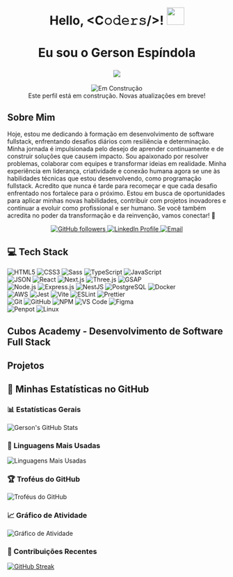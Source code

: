  
  <h1 align="center">
    Hello, &lt;C𝚘𝚍𝚎𝚛𝚜/&gt;! 
    <a target="_blank"></a> 
    <img src="https://media.giphy.com/media/hvRJCLFzcasrR4ia7z/giphy.gif" width="40">
  </h1>
  
  <h1 align="center">Eu sou o Gerson Espíndola</h1>
<h3 align = "center"><img src="https://readme-typing-svg.herokuapp.com?color=%23F7F7F7&size=21&center=true&vCenter=true&width=650&height=100&lines=A+Student+%F0%9F%91%A8%F0%9F%8F%BB%E2%80%8D%F0%9F%8E%93+and+a+Programming+Enthusiast+%F0%9F%91%A9%E2%80%8D%F0%9F%92%BB+from+Brasil"></h3>
  
  
<!-- Mensagem de construção -->
<p align="center">
  <img src="https://img.shields.io/badge/Status-Em%20Construção-yellow?style=flat-square" alt="Em Construção" />
  <br />
  Este perfil está em construção. Novas atualizações em breve!
</p>

<h2>Sobre Mim</h2>
<p>
    Hoje, estou me dedicando à formação em desenvolvimento de software fullstack, enfrentando desafios diários com resiliência e determinação. Minha jornada é impulsionada pelo desejo de aprender continuamente e de construir soluções que causem impacto.    
    Sou apaixonado por resolver problemas, colaborar com equipes e transformar ideias em realidade. Minha experiência em liderança, criatividade e conexão humana agora se une às habilidades técnicas que estou desenvolvendo, como programação fullstack.    
    Acredito que nunca é tarde para recomeçar e que cada desafio enfrentado nos fortalece para o próximo. Estou em busca de oportunidades para aplicar minhas novas habilidades, contribuir com projetos inovadores e continuar a evoluir como profissional e ser humano.    
    Se você também acredita no poder da transformação e da reinvenção, vamos conectar! 🚀
</p>

<p align="center">
    <a href="https://github.com/gersg">
      <img src="https://img.shields.io/github/followers/gersg?style=social" alt="GitHub followers" />
    </a>
    <a href="https://www.linkedin.com/in/gersg/">
      <img src="https://img.shields.io/badge/LinkedIn-GersonEspindola-blue" alt="LinkedIn Profile" />
    </a>
    <a href="mailto:gersgdev@gmail.com">
      <img src="https://img.shields.io/badge/Email-gersgdev@gmail.com-red" alt="Email" />
    </a>
  </p>


  ## 💻 Tech Stack

![HTML5](https://img.shields.io/badge/HTML5-E44D27.svg?style=for-the-badge&logo=html5&logoColor=white) ![CSS3](https://img.shields.io/badge/CSS3-1572B6.svg?style=for-the-badge&logo=css3&logoColor=white) ![Sass](https://img.shields.io/badge/Sass-CC6699.svg?style=for-the-badge&logo=sass&logoColor=white) ![TypeScript](https://img.shields.io/badge/TypeScript-3178C6.svg?style=for-the-badge&logo=typescript&logoColor=white) ![JavaScript](https://img.shields.io/badge/JavaScript-F7DF1C.svg?style=for-the-badge&logo=javascript&logoColor=black)  
![JSON](https://img.shields.io/badge/JSON-000000.svg?style=for-the-badge&logo=json&logoColor=white) ![React](https://img.shields.io/badge/React-61DAFB.svg?style=for-the-badge&logo=react&logoColor=black) ![Next.js](https://img.shields.io/badge/Next.js-000000.svg?style=for-the-badge&logo=next.js&logoColor=white) ![Three.js](https://img.shields.io/badge/Three.js-000000.svg?style=for-the-badge&logo=three.js&logoColor=white) ![GSAP](https://img.shields.io/badge/GSAP-88CE02.svg?style=for-the-badge&logo=greensock&logoColor=white)  
![Node.js](https://img.shields.io/badge/Node.js-339933.svg?style=for-the-badge&logo=node.js&logoColor=white) ![Express.js](https://img.shields.io/badge/Express.js-000000.svg?style=for-the-badge&logo=express&logoColor=white) ![NestJS](https://img.shields.io/badge/NestJS-E0234E.svg?style=for-the-badge&logo=nestjs&logoColor=white) ![PostgreSQL](https://img.shields.io/badge/PostgreSQL-336791.svg?style=for-the-badge&logo=postgresql&logoColor=white) ![Docker](https://img.shields.io/badge/Docker-2496ED.svg?style=for-the-badge&logo=docker&logoColor=white)  
![AWS](https://img.shields.io/badge/AWS-FF9900.svg?style=for-the-badge&logo=amazon-aws&logoColor=white) ![Jest](https://img.shields.io/badge/Jest-C21325.svg?style=for-the-badge&logo=jest&logoColor=white) ![Vite](https://img.shields.io/badge/Vite-646CFF.svg?style=for-the-badge&logo=vite&logoColor=white) ![ESLint](https://img.shields.io/badge/ESLint-4B32C3.svg?style=for-the-badge&logo=eslint&logoColor=white) ![Prettier](https://img.shields.io/badge/Prettier-F7B93E.svg?style=for-the-badge&logo=prettier&logoColor=black)  
![Git](https://img.shields.io/badge/Git-F05032.svg?style=for-the-badge&logo=git&logoColor=white) ![GitHub](https://img.shields.io/badge/GitHub-181717.svg?style=for-the-badge&logo=github&logoColor=white) ![NPM](https://img.shields.io/badge/NPM-CB3837.svg?style=for-the-badge&logo=npm&logoColor=white) ![VS Code](https://img.shields.io/badge/VS%20Code-0078d7.svg?style=for-the-badge&logo=visual-studio-code&logoColor=white) ![Figma](https://img.shields.io/badge/Figma-F24E1E.svg?style=for-the-badge&logo=figma&logoColor=white)  
![Penpot](https://img.shields.io/badge/Penpot-00BFA6.svg?style=for-the-badge&logo=penpot&logoColor=white) ![Linux](https://img.shields.io/badge/Linux-FCC624.svg?style=for-the-badge&logo=linux&logoColor=black)  


<h2>Cubos Academy - Desenvolvimento de Software Full Stack</h2>
<h2>Projetos</h2>


## 🚀 Minhas Estatísticas no GitHub

### 📊 Estatísticas Gerais
![Gerson's GitHub Stats](https://github-readme-stats.vercel.app/api?username=gersg&show_icons=true&theme=radical&hide=issues,contribs&include_all_commits=true)

### 🌟 Linguagens Mais Usadas
![Linguagens Mais Usadas](https://github-readme-stats.vercel.app/api/top-langs/?username=gersg&layout=compact&theme=radical)

### 🏆 Troféus do GitHub
![Troféus do GitHub](https://github-profile-trophy.vercel.app/?username=gersg&theme=gruvbox&no-bg=true&no-frame=true)

### 📈 Gráfico de Atividade
![Gráfico de Atividade](https://github-readme-activity-graph.vercel.app/graph?username=gersg&theme=dracula)

### 📅 Contribuições Recentes
[![GitHub Streak](https://streak-stats.demolab.com?usename=gersg&theme=radical&hide_border=true&date_format=j%20M%5B%20Y%5D)](https://git.io/streak-stats)
